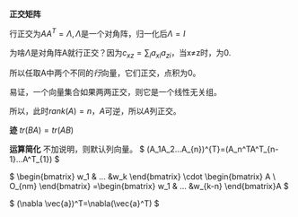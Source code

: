 


**正交矩阵**


行正交为$AA^T=\Lambda,\Lambda$是一个对角阵，归一化后$\Lambda=I$

为啥$\Lambda$是对角阵A就行正交？因为$c_{xz}=\sum_{i}a_{xi}a_{zi}$，当x≠z时，为0.

所以任取A中两个不同的*行*向量，它们正交，点积为0。

易证，一个向量集合如果两两正交，则它是一个线性无关组。

所以，此时$rank(A)=n$，$A$可逆，所以$A$列正交。


**迹**
$tr(BA)=tr(AB)$

**运算简化**
不加说明，则默认列向量。
$
(A_1A_2...A_{n})^{T}=(A_n^TA^T_{n-1}...A^T_{1})
$


$
\begin{bmatrix}
w_1 & ... &w_k
\end{bmatrix}
\cdot \begin{bmatrix}
A \\ O_{nm}
\end{bmatrix}
=\begin{bmatrix}
w_1 & ... &w_{k-n}
\end{bmatrix}A
$

$
(\nabla \vec{a})^T=\nabla(\vec{a}^T)
$



